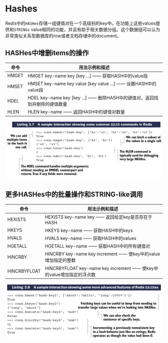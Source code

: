 # Hashes

Redis中的``HASHes``存储一组键值对在一个高级别的key中。在功能上这些values提供和``STRINGs`` value相同的功能，并且有助于相关数据分组。这个数据组可以认为非常类似关系型数据库的row或者文档存储中的document。

## HASHes中增删items的操作

| 命令 | 用法示例和描述 |
| ---- | -------------- |
| HMGET | HMGET key-name key [key ...] —— 获取HASH中的value段 |
| HMSET | HMSET key-name key value [key value ...] —— 设置HASH中的value段 |
| HDEL | HDEL key-name key [key ...] —— 删除HASH中的键值对，返回找到并删除的键值数量 |
| HLEN | HLEN key-name —— 返回HASH中的键值对数量 |

![](images/3.4-1.png)

## 更多HASHes中的批量操作和STRING-like调用

| 命令 | 用法示例和描述 |
| ---- | -------------- |
| HEXISTS | HEXISTS key-name key —— 返回给定key是否存在于HASH |
| HKEYS | HKEYS key-name —— 获取HASH中的keys |
| HVALS | HVALS key-name —— 获取HASH中的values |
| HGETALL | HGETALL key-name —— 获取HASH中的所有键值对 |
| HINCRBY | HINCRBY key-name key increment —— 使key中的value增加指定的整数 |
| HINCRBYFLOAT | HINCRBYFLOAT key-name key increment —— 使key中的value增加指定的浮点数 |

![](images/3.4-2.png)

